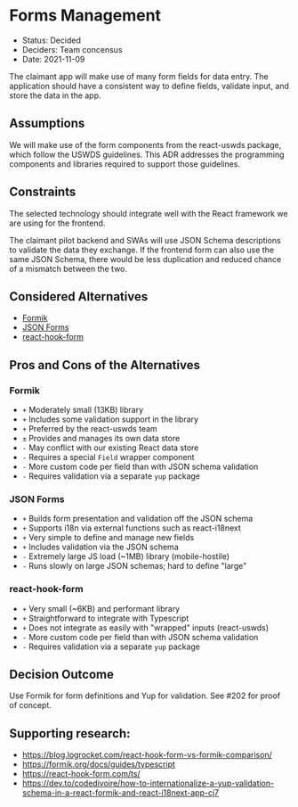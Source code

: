 # Forms Management

- Status: Decided
- Deciders: Team concensus
- Date: 2021-11-09

The claimant app will make use of many form fields for data entry. The application should have a consistent way to define fields, validate input, and store the data in the app.

## Assumptions

We will make use of the form components from the react-uswds package, which follow the USWDS guidelines. This ADR addresses the programming components and libraries required to support those guidelines.

## Constraints

The selected technology should integrate well with the React framework we are using for the frontend.

The claimant pilot backend and SWAs will use JSON Schema descriptions to validate the data they exchange. If the frontend form can also use the same JSON Schema, there would be less duplication and reduced chance of a mismatch between the two.

## Considered Alternatives

- [Formik](https://formik.org/)
- [JSON Forms](https://jsonforms.io/)
- [react-hook-form](https://react-hook-form.com/)

## Pros and Cons of the Alternatives

### Formik

- `+` Moderately small (13KB) library
- `+` Includes some validation support in the library
- `+` Preferred by the react-uswds team
- `±` Provides and manages its own data store
- `-` May conflict with our existing React data store
- `-` Requires a special `Field` wrapper component
- `-` More custom code per field than with JSON schema validation
- `-` Requires validation via a separate `yup` package

### JSON Forms

- `+` Builds form presentation and validation off the JSON schema
- `+` Supports i18n via external functions such as react-i18next
- `+` Very simple to define and manage new fields
- `+` Includes validation via the JSON schema
- `-` Extremely large JS load (~1MB) library (mobile-hostile)
- `-` Runs slowly on large JSON schemas; hard to define "large"

### react-hook-form

- `+` Very small (~6KB) and performant library
- `+` Straightforward to integrate with Typescript
- `+` Does not integrate as easily with "wrapped" inputs (react-uswds)
- `-` More custom code per field than with JSON schema validation
- `-` Requires validation via a separate `yup` package

## Decision Outcome

Use Formik for form definitions and Yup for validation. See #202 for proof of concept.

## Supporting research:

- https://blog.logrocket.com/react-hook-form-vs-formik-comparison/
- https://formik.org/docs/guides/typescript
- https://react-hook-form.com/ts/
- https://dev.to/codedivoire/how-to-internationalize-a-yup-validation-schema-in-a-react-formik-and-react-i18next-app-cj7
